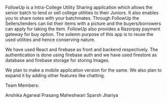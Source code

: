 FollowUp is  a Intra-College Utility Sharing application which allows the senior batch to lend or sell college utilities to their Juniors. It also enables you to share notes with your batchmates. Through FollowUp the Sellers/lenders can list their items with a picture and the buyers/borrowers can apply for taking the item. FollowUp also provides a Razorpay payment gateway for buy option. The solemn purpose of this app is to reuse the used utilities and hence conserving nature.

We have used React and firebase as front and backend respectively. The authentication is done using firebase auth and we have used firestore as database and firebase storage for storing Images. 

We plan to make a mobile application version for the same. We also plan to expand it by adding other features like chatting.

Team Members:

Anshika Agarwal 
Prasang Maheshwari
Sparsh Jhariya

